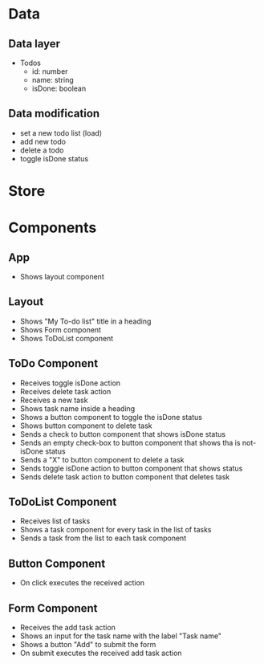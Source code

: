 # Data

## Data layer

- Todos
  - id: number
  - name: string
  - isDone: boolean

## Data modification

- set a new todo list (load)
- add new todo
- delete a todo
- toggle isDone status

# Store

# Components

## App

- Shows layout component

## Layout

- Shows "My To-do list" title in a heading
- Shows Form component
- Shows ToDoList component

## ToDo Component

- Receives toggle isDone action
- Receives delete task action
- Receives a new task
- Shows task name inside a heading
- Shows a button component to toggle the isDone status
- Shows button component to delete task
- Sends a check to button component that shows isDone status
- Sends an empty check-box to button component that shows tha is not-isDone status
- Sends a "X" to button component to delete a task
- Sends toggle isDone action to button component that shows status
- Sends delete task action to button component that deletes task

## ToDoList Component

- Receives list of tasks
- Shows a task component for every task in the list of tasks
- Sends a task from the list to each task component

## Button Component

- On click executes the received action

## Form Component

- Receives the add task action
- Shows an input for the task name with the label "Task name"
- Shows a button "Add" to submit the form
- On submit executes the received add task action
